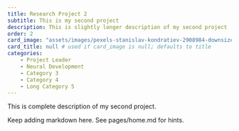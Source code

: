 ```yaml
---
title: Research Project 2
subtitle: This is my second project
description: This is slightly longer description of my second project
order: 2
card_image: "assets/images/pexels-stanislav-kondratiev-2908984-downsize.jpg"
card_title: null # used if card_image is null; defaults to title
categories: 
    - Project Leader
    - Neural Development
    - Category 3
    - Category 4
    - Long Category 5
---
```


This is complete description of my second project.

Keep adding markdown here. See pages/home.md for hints.
